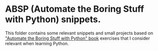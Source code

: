 # ABSP (Automate the Boring Stuff with Python) snippets.

This folder contains some relevant snippets and small projects based on
["Automate the Boring Stuff with Python" book](https://automatetheboringstuff.com) exercises that
I consider relevant when learning Python.
